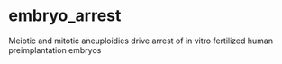 # embryo_arrest
Meiotic and mitotic aneuploidies drive arrest of in vitro fertilized human preimplantation embryos
